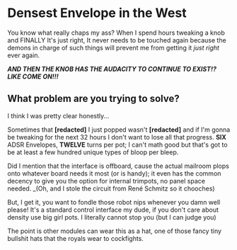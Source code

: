 # Densest Envelope in the West

You know what really chaps my ass? When I spend hours tweaking a knob and FINALLY It's just right, It never needs to be touched again because the demons in charge of such things will prevent me from getting it _just right_ ever again.

_**AND THEN THE KNOB HAS THE AUDACITY TO CONTINUE TO EXIST!? LIKE COME ON!!!**_

## What problem are you trying to solve?

I think I was pretty clear honestly...

Sometimes that **[redacted]** I just popped wasn't **[redacted]** and if I'm gonna be tweaking for the next 32 hours I don't want to lose all that progress. **SIX** ADSR Envelopes, **TWELVE** turns per pot; I can't math good but that's got to be at least a few hundred unique types of bloop per bleep.

Did I mention that the interface is offboard, cause the actual mailroom plops onto whatever board needs it most (or is handy); it even has the common decency to give you the option for internal trimpots, no panel space needed. _(Oh, and I stole the circuit from René Schmitz so it chooches)

But, I get it, you want to fondle those robot nips whenever you damn well please! It's a standard control interface my dude, if you don't care about density use big girl pots. I literally cannot stop you (but I can judge you)

The point is other modules can wear this as a hat, one of those fancy tiny bullshit hats that the royals wear to cockfights.
